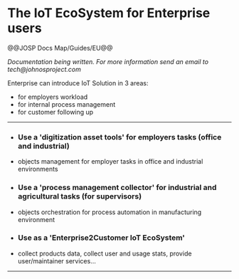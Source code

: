# The IoT EcoSystem for Enterprise users

@@JOSP Docs Map/Guides/EU@@

_Documentation being written.
For more information send an email to tech@johnosproject.com_


Enterprise can introduce IoT Solution in 3 areas:
* for employers workload
* for internal process management
* for customer following up

---

* ### Use a 'digitization asset tools' for employers tasks (office and industrial)

- objects management for employer tasks in office and industrial environments

* ### Use a 'process management collector' for industrial and agricultural tasks (for supervisors)

- objects orchestration for process automation in manufacturing environment

* ### Use as a 'Enterprise2Customer IoT EcoSystem'

- collect products data, collect user and usage stats, provide user/maintainer services...

---
